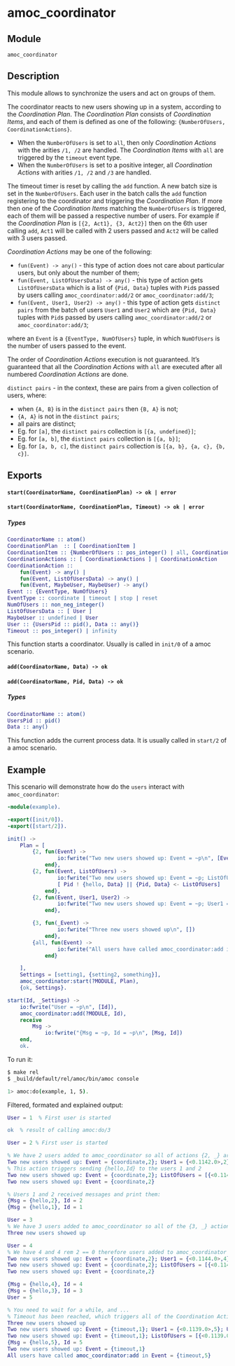 # amoc_coordinator

## Module

`amoc_coordinator`

## Description

This module allows to synchronize the users and act on groups of them.

The coordinator reacts to new users showing up in a system, according to the *Coordination Plan*.
The *Coordination Plan* consists of *Coordination Items*, and each of them is defined as one of the following: `{NumberOfUsers, CoordinationActions}`.
 - When the `NumberOfUsers` is set to `all`, then only *Coordination Actions* with the arities `/1, /2` are handled.
 The *Coordination Items* with `all` are triggered by the `timeout` event type.
 - When the `NumberOfUsers` is set to a positive integer, all *Coordination Actions* with arities `/1, /2` and `/3` are handled.

The timeout timer is reset by calling the `add` function.
A new batch size is set in the `NumberOfUsers`. Each user in the batch calls the `add` function registering to the coordinator and triggering the *Coordination Plan*.
If more then one of the *Coordination Items* matching the `NumberOfUsers` is triggered, each of them will be passed a respective number of users.
For example if the *Coordination Plan* is `[{2, Act1}, {3, Act2}]` then on the 6th user calling `add`, `Act1` will be called with 2 users passed and `Act2` will be called with 3 users passed.

*Coordination Actions* may be one of the following:
 - `fun(Event) -> any()` - this type of action does not care about particular users, but only about the number of them;
 - `fun(Event, ListOfUsersData) -> any()` - this type of action gets `ListOfUsersData` which is a list of `{Pid, Data}` tuples with `Pid`s passed by users calling `amoc_coordinator:add/2` or `amoc_coordinator:add/3`;
- `fun(Event, User1, User2) -> any()` - this type of action gets `distinct pairs` from the batch of users `User1` and `User2` which are `{Pid, Data}` tuples with `Pid`s passed by users calling `amoc_coordinator:add/2` or `amoc_coordinator:add/3`;

where an `Event` is a `{EventType, NumOfUsers}` tuple, in which `NumOfUsers` is the number of users passed to the event.

The order of *Coordination Actions* execution is not guaranteed.
It’s guaranteed that all the *Coordination Actions* with `all` are executed after all numbered *Coordination Actions* are done.

`distinct pairs` - in the context, these are pairs from a given collection of users, where:
 - when `{A, B}` is in the `distinct pairs` then `{B, A}` is not;
 - `{A, A}` is not in the `distinct pairs`;
 - all pairs are distinct;
 - Eg. for `[a]`, the `distinct pairs` collection is `[{a, undefined}]`;
 - Eg. for `[a, b]`, the `distinct pairs` collection is `[{a, b}]`;
 - Eg. for `[a, b, c]`, the `distinct pairs` collection is `[{a, b}, {a, c}, {b, c}]`.

## Exports

#### `start(CoordinatorName, CoordinationPlan) -> ok | error`
#### `start(CoordinatorName, CoordinationPlan, Timeout) -> ok | error`

##### Types
```erlang
CoordinatorName :: atom()
CoordinationPlan  :: [ CoordinationItem ]
CoordinationItem :: {NumberOfUsers :: pos_integer() | all, CoordinationActions}
CoordinationActions :: [ CoordinationActions ] | CoordinationAction
CoordinationAction ::
    fun(Event) -> any() |
    fun(Event, ListOfUsersData) -> any() |
    fun(Event, MaybeUser, MaybeUser) -> any()
Event :: {EventType, NumOfUsers}
EventType :: coordinate | timeout | stop | reset
NumOfUsers :: non_neg_integer()
ListOfUsersData :: [ User ]
MaybeUser :: undefined | User
User :: {UsersPid :: pid(), Data :: any()}
Timeout :: pos_integer() | infinity
```

This function starts a coordinator. Usually is called in `init/0` of a amoc scenario.

#### `add(CoordinatorName, Data) -> ok`
#### `add(CoordinatorName, Pid, Data) -> ok`

##### Types
```erlang
CoordinatorName :: atom()
UsersPid :: pid()
Data :: any()
```

This function adds the current process data. It is usually called in `start/2` of a amoc scenario.

## Example

This scenario will demonstrate how do the `users` interact with `amoc_coordinator`:

```erlang
-module(example).

-export([init/0]).
-export([start/2]).

init() ->
    Plan = [
        {2, fun(Event) ->
                io:fwrite("Two new users showed up: Event = ~p\n", [Event])
            end},
        {2, fun(Event, ListOfUsers) ->
                io:fwrite("Two new users showed up: Event = ~p; ListOfUsers = ~p\n", [Event, ListOfUsers]),
                [ Pid ! {hello, Data} || {Pid, Data} <- ListOfUsers]
            end},
        {2, fun(Event, User1, User2) ->
                io:fwrite("Two new users showed up: Event = ~p; User1 = ~p; User2 = ~p\n", [Event, User1, User2])
            end},

        {3, fun(_Event) ->
                io:fwrite("Three new users showed up\n", [])
            end},
        {all, fun(Event) ->
                io:fwrite("All users have called amoc_coordinator:add in Event = ~p\n", [Event])
            end}

    ],
    Settings = [setting1, {setting2, something}],
    amoc_coordinator:start(?MODULE, Plan),
    {ok, Settings}.

start(Id, _Settings) ->
    io:fwrite("User = ~p\n", [Id]),
    amoc_coordinator:add(?MODULE, Id),
    receive
        Msg ->
            io:fwrite("{Msg = ~p, Id = ~p\n", [Msg, Id])
    end,
    ok.
```


To run it:

```bash
$ make rel
$ _build/default/rel/amoc/bin/amoc console

1> amoc:do(example, 1, 5).
```

Filtered, formated and explained output:

```erlang
User = 1  % First user is started

ok  % result of calling amoc:do/3

User = 2 % First user is started

% We have 2 users added to amoc_coordinator so all of actions {2, _} are triggered:
Two new users showed up: Event = {coordinate,2}; User1 = {<0.1142.0>,2}; User2 = {<0.1140.0>,1}
% This action triggers sending {hello,Id} to the users 1 and 2
Two new users showed up: Event = {coordinate,2}; ListOfUsers = [{<0.1142.0>,2},{<0.1140.0>,1}]
Two new users showed up: Event = {coordinate,2}

% Users 1 and 2 received messages and print them:
{Msg = {hello,2}, Id = 2
{Msg = {hello,1}, Id = 1

User = 3
% We have 3 users added to amoc_coordinator so all of the {3, _} actions are triggered:
Three new users showed up

User = 4
% We have 4 and 4 rem 2 == 0 therefore users added to amoc_coordinator so all of the {3, _} actions are triggered:
Two new users showed up: Event = {coordinate,2}; User1 = {<0.1144.0>,4}; User2 = {<0.1143.0>,3}
Two new users showed up: Event = {coordinate,2}; ListOfUsers = [{<0.1144.0>,4},{<0.1143.0>,3}]
Two new users showed up: Event = {coordinate,2}

{Msg = {hello,4}, Id = 4
{Msg = {hello,3}, Id = 3
User = 5

% You need to wait for a while, and ...
% Timeout has been reached, which triggers all of the Coordination Actions with the remaining number of users.
Three new users showed up
Two new users showed up: Event = {timeout,1}; User1 = {<0.1139.0>,5}; User2 = undefined
Two new users showed up: Event = {timeout,1}; ListOfUsers = [{<0.1139.0>,5}]
{Msg = {hello,5}, Id = 5
Two new users showed up: Event = {timeout,1}
All users have called amoc_coordinator:add in Event = {timeout,5}
```
